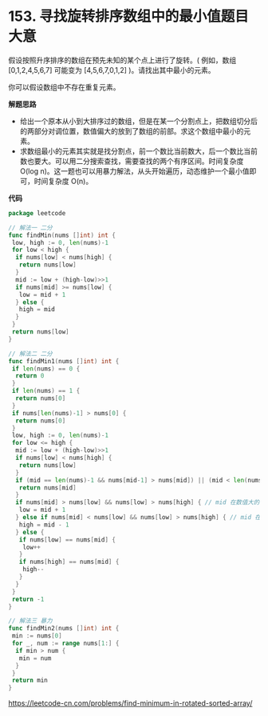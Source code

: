 # 153. 寻找旋转排序数组中的最小值**题目大意**  

假设按照升序排序的数组在预先未知的某个点上进行了旋转。( 例如，数组 [0,1,2,4,5,6,7] 可能变为 [4,5,6,7,0,1,2] )。请找出其中最小的元素。

你可以假设数组中不存在重复元素。

**解题思路**  

- 给出一个原本从小到大排序过的数组，但是在某一个分割点上，把数组切分后的两部分对调位置，数值偏大的放到了数组的前部。求这个数组中最小的元素。
- 求数组最小的元素其实就是找分割点，前一个数比当前数大，后一个数比当前数也要大。可以用二分搜索查找，需要查找的两个有序区间。时间复杂度 O(log n)。这一题也可以用暴力解法，从头开始遍历，动态维护一个最小值即可，时间复杂度 O(n)。

**代码**  

```go
package leetcode

// 解法一 二分
func findMin(nums []int) int {
 low, high := 0, len(nums)-1
 for low < high {
  if nums[low] < nums[high] {
   return nums[low]
  }
  mid := low + (high-low)>>1
  if nums[mid] >= nums[low] {
   low = mid + 1
  } else {
   high = mid
  }
 }
 return nums[low]
}

// 解法二 二分
func findMin1(nums []int) int {
 if len(nums) == 0 {
  return 0
 }
 if len(nums) == 1 {
  return nums[0]
 }
 if nums[len(nums)-1] > nums[0] {
  return nums[0]
 }
 low, high := 0, len(nums)-1
 for low <= high {
  mid := low + (high-low)>>1
  if nums[low] < nums[high] {
   return nums[low]
  }
  if (mid == len(nums)-1 && nums[mid-1] > nums[mid]) || (mid < len(nums)-1 && mid > 0 && nums[mid-1] > nums[mid] && nums[mid] < nums[mid+1]) {
   return nums[mid]
  }
  if nums[mid] > nums[low] && nums[low] > nums[high] { // mid 在数值大的一部分区间里
   low = mid + 1
  } else if nums[mid] < nums[low] && nums[low] > nums[high] { // mid 在数值小的一部分区间里
   high = mid - 1
  } else {
   if nums[low] == nums[mid] {
    low++
   }
   if nums[high] == nums[mid] {
    high--
   }
  }
 }
 return -1
}

// 解法三 暴力
func findMin2(nums []int) int {
 min := nums[0]
 for _, num := range nums[1:] {
  if min > num {
   min = num
  }
 }
 return min
}
```

https://leetcode-cn.com/problems/find-minimum-in-rotated-sorted-array/